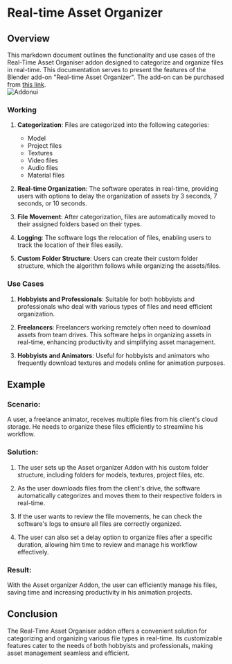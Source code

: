 # Real-time Asset Organizer

## Overview

This markdown document outlines the functionality and use cases of the Real-Time Asset Organiser addon designed to categorize and organize files  in real-time. This documentation serves to present the features of the Blender add-on "Real-time Asset Organizer". The add-on can be purchased from [this link](#). <br>
![Addonui](https://github.com/Gauravpatil-8/Real-Time-Asset-Organiser/blob/main/Resource/Addonui.png)<br>
### Working

1. **Categorization**: Files are categorized into the following categories:
   - Model
   - Project files
   - Textures
   - Video files
   - Audio files
   - Material files

2. **Real-time Organization**: The software operates in real-time, providing users with options to delay the organization of assets by 3 seconds, 7 seconds, or 10 seconds.

3. **File Movement**: After categorization, files are automatically moved to their assigned folders based on their types.

4. **Logging**: The software logs the relocation of files, enabling users to track the location of their files easily.

5. **Custom Folder Structure**: Users can create their custom folder structure, which the algorithm follows while organizing the assets/files.

### Use Cases

1. **Hobbyists and Professionals**: Suitable for both hobbyists and professionals who deal with various types of files and need efficient organization.

2. **Freelancers**: Freelancers working remotely often need to download assets from team drives. This software helps in organizing assets in real-time, enhancing productivity and simplifying asset management.

3. **Hobbyists and Animators**: Useful for hobbyists and animators who frequently download textures and models online for animation purposes.

## Example

### Scenario:

A user, a freelance animator, receives multiple files from his client's cloud storage. He needs to organize these files efficiently to streamline his workflow.

### Solution:

1. The user sets up the Asset organizer Addon with his custom folder structure, including folders for models, textures, project files, etc.

2. As the user downloads files from the client's drive, the software automatically categorizes and moves them to their respective folders in real-time.

3. If the user wants to review the file movements, he can check the software's logs to ensure all files are correctly organized.

4. The user can also set a delay option to organize files after a specific duration, allowing him time to review and manage his workflow effectively.

### Result:

With the Asset organizer Addon, the user can efficiently manage his files, saving time and increasing productivity in his animation projects.

## Conclusion

The Real-Time Asset Organiser addon offers a convenient solution for categorizing and organizing various file types in real-time. Its customizable features cater to the needs of both hobbyists and professionals, making asset management seamless and efficient.
